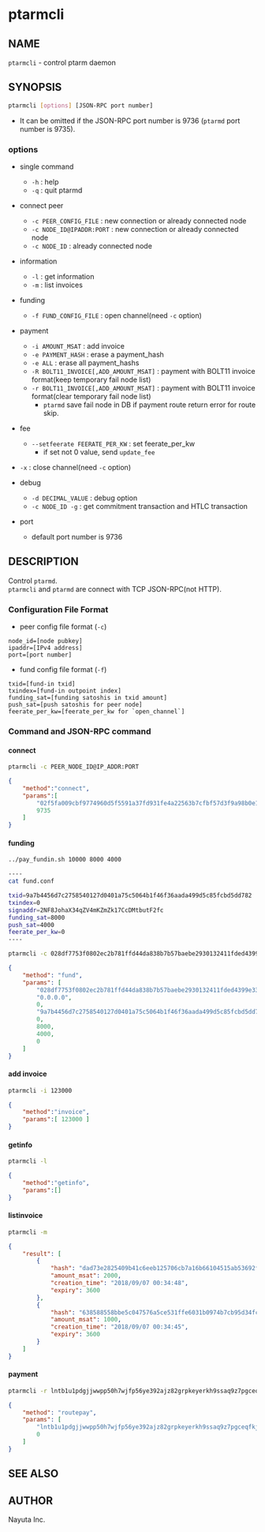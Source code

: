 # ptarmcli

## NAME

`ptarmcli` - control ptarm daemon

## SYNOPSIS

```bash
ptarmcli [options] [JSON-RPC port number]
```

* It can be omitted if the JSON-RPC port number is 9736 (`ptarmd` port number is 9735).

### options

* single command
  * `-h` : help
  * `-q` : quit ptarmd

* connect peer
  * `-c PEER_CONFIG_FILE` : new connection or already connected node
  * `-c NODE_ID@IPADDR:PORT` : new connection or already connected node
  * `-c NODE_ID` : already connected node

* information
  * `-l` : get information
  * `-m` : list invoices

* funding
  * `-f FUND_CONFIG_FILE` : open channel(need `-c` option)

* payment
  * `-i AMOUNT_MSAT` : add invoice
  * `-e PAYMENT_HASH` : erase a payment_hash
  * `-e ALL` : erase all payment_hashs
  * `-R BOLT11_INVOICE[,ADD_AMOUNT_MSAT]`  : payment with BOLT11 invoice format(keep temporary fail node list)
  * `-r BOLT11_INVOICE[,ADD_AMOUNT_MSAT]`  : payment with BOLT11 invoice format(clear temporary fail node list)
    * `ptarmd` save fail node in DB if payment route return error for route skip.

* fee
  * `--setfeerate FEERATE_PER_KW` : set feerate_per_kw
    * if set not 0 value, send `update_fee`

* `-x` : close channel(need `-c` option)

* debug
  * `-d DECIMAL_VALUE` : debug option
  * `-c NODE_ID -g` : get commitment transaction and HTLC transaction

* port
  * default port number is 9736

## DESCRIPTION

Control `ptarmd`.  
`ptarmcli` and `ptarmd` are connect with TCP JSON-RPC(not HTTP).

### Configuration File Format

* peer config file format (`-c`)

```text
node_id=[node pubkey]
ipaddr=[IPv4 address]
port=[port number]
```

* fund config file format (`-f`)

```text
txid=[fund-in txid]
txindex=[fund-in outpoint index]
funding_sat=[funding satoshis in txid amount]
push_sat=[push satoshis for peer node]
feerate_per_kw=[feerate_per_kw for `open_channel`]
```

### Command and JSON-RPC command

#### connect

```bash
ptarmcli -c PEER_NODE_ID@IP_ADDR:PORT
```

```json
{
    "method":"connect",
    "params":[
        "02f5fa009cbf9774960d5f5591a37fd931fe4a22563b7cfbf57d3f9a98b0e11882","127.0.0.1",
        9735
    ]
}
```

#### funding

```bash
../pay_fundin.sh 10000 8000 4000

----
cat fund.conf

txid=9a7b4456d7c2758540127d0401a75c5064b1f46f36aada499d5c85fcbd5dd782
txindex=0
signaddr=2NF8JohaX34qZV4mKZmZk17CcDMtbutF2fc
funding_sat=8000
push_sat=4000
feerate_per_kw=0
----

ptarmcli -c 028df7753f0802ec2b781ffd44da838b7b57baebe2930132411fded4399e33bf58 -f fund.conf
```

```json
{
    "method": "fund",
    "params": [
        "028df7753f0802ec2b781ffd44da838b7b57baebe2930132411fded4399e33bf58",
        "0.0.0.0",
        0,
        "9a7b4456d7c2758540127d0401a75c5064b1f46f36aada499d5c85fcbd5dd782",
        0,
        8000,
        4000,
        0
    ]
}
```

#### add invoice

```bash
ptarmcli -i 123000
```

```json
{
    "method":"invoice",
    "params":[ 123000 ]
}
```

#### getinfo

```bash
ptarmcli -l
```

```json
{
    "method":"getinfo",
    "params":[]
}
```

#### listinvoice

```bash
ptarmcli -m
```

```json
{
    "result": [
        {
            "hash": "dad73e2825409b41c6eeb125706cb7a16b66104515ab53692fffedf2248663be",
            "amount_msat": 2000,
            "creation_time": "2018/09/07 00:34:48",
            "expiry": 3600
        },
        {
            "hash": "638588558bbe5c047576a5ce531ffe6031b0974b7cb95d34fcffc9336bc2bed1",
            "amount_msat": 1000,
            "creation_time": "2018/09/07 00:34:45",
            "expiry": 3600
        }
    ]
}
```

#### payment

```bash
ptarmcli -r lntb1u1pdgjjwwpp50h7wjfp56ye392ajz82grpkeyerkh9ssaq9z7pgceqfkj8enugvqdyu0v3xgg36yffx2ctyypqhyarfvdkx2w3qfa6xsetjypcxcctrv4ejqar0yp6x2um5ypehqetwv35kueeqwdhjytpzdy3r5g3h8p3kzepcve3z6dekxgcz6dpnxgmj6wfexycz6ef4vgur2dmrvcmxzdtzyf7scqzysq5h93u4m2mcmn0yy4dr7rlwdnt57s9777rduwjnr6my0acf23wdnk8quh5ewyw4t6gmqd05lwlpp57uzvljjcc2sm2vwzxsy40adyfqqgv3djj
```

```json
{
    "method": "routepay",
    "params": [
        "lntb1u1pdgjjwwpp50h7wjfp56ye392ajz82grpkeyerkh9ssaq9z7pgceqfkj8enugvqdyu0v3xgg36yffx2ctyypqhyarfvdkx2w3qfa6xsetjypcxcctrv4ejqar0yp6x2um5ypehqetwv35kueeqwdhjytpzdy3r5g3h8p3kzepcve3z6dekxgcz6dpnxgmj6wfexycz6ef4vgur2dmrvcmxzdtzyf7scqzysq5h93u4m2mcmn0yy4dr7rlwdnt57s9777rduwjnr6my0acf23wdnk8quh5ewyw4t6gmqd05lwlpp57uzvljjcc2sm2vwzxsy40adyfqqgv3djj",
        0
    ]
}
```

## SEE ALSO

## AUTHOR

Nayuta Inc.